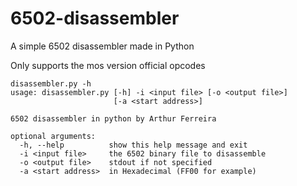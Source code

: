 # 6502-disassembler
A simple 6502 disassembler made in Python

Only supports the mos version official opcodes

~~~
disassembler.py -h
usage: disassembler.py [-h] -i <input file> [-o <output file>]
                       [-a <start address>]

6502 disassembler in python by Arthur Ferreira

optional arguments:
  -h, --help          show this help message and exit
  -i <input file>     the 6502 binary file to disassemble
  -o <output file>    stdout if not specified
  -a <start address>  in Hexadecimal (FF00 for example)
~~~
